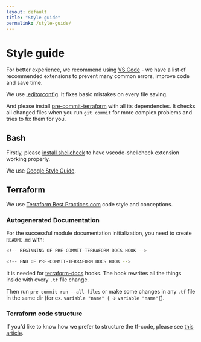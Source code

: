 ```yaml
---
layout: default
title: "Style guide"
permalink: /style-guide/
---
```


# Style guide

For better experience, we recommend using [VS Code](https://code.visualstudio.com/download) - we have a list of recommended extensions to prevent many common errors, improve code and save time.

We use [.editorconfig](https://editorconfig.org/). It fixes basic mistakes on every file saving.

And please install [pre-commit-terraform](https://github.com/antonbabenko/pre-commit-terraform#how-to-install) with all its dependencies. It checks all changed files when you run `git commit` for more complex problems and tries to fix them for you.

## Bash

Firstly, please [install shellcheck](https://github.com/koalaman/shellcheck#installing) to have vscode-shellcheck extension working properly.

We use [Google Style Guide](https://google.github.io/styleguide/shellguide.html).

## Terraform

We use [Terraform Best Practices.com](https://www.terraform-best-practices.com/code-styling) code style and conceptions.

### Autogenerated Documentation

For the successful module documentation initialization, you need to create `README.md` with:

```bash
<!-- BEGINNING OF PRE-COMMIT-TERRAFORM DOCS HOOK -->

<!-- END OF PRE-COMMIT-TERRAFORM DOCS HOOK -->
```

It is needed for [terraform-docs](https://github.com/antonbabenko/pre-commit-terraform#notes-about-terraform_docs-hooks) hooks. The hook rewrites all the things inside with every `.tf` file change.

Then run `pre-commit run --all-files` or make some changes in any `.tf` file in the same dir (for ex. `variable "name" {` -> `variable "name"{`).

### Terraform code structure

If you'd like to know how we prefer to structure the tf-code, please see [this article](terraform-code-structure.md).
